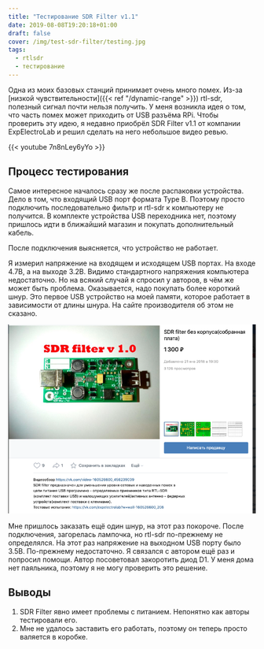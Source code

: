 ```yaml
---
title: "Тестирование SDR Filter v1.1"
date: 2019-08-08T19:20:18+01:00
draft: false
cover: /img/test-sdr-filter/testing.jpg
tags:
  - rtlsdr
  - тестирование
---
```


Одна из моих базовых станций принимает очень много помех. Из-за [низкой чувствительности]({{< ref "/dynamic-range" >}}) rtl-sdr, полезный сигнал почти нельзя получить. У меня возникла идея о том, что часть помех может приходить от USB разъёма RPi. Чтобы проверить эту идею, я недавно приобрёл SDR Filter v1.1 от компании ExpElectroLab и решил сделать на него небольшое видео ревью.

{{< youtube 7n8nLey6yYo >}}

## Процесс тестирования

Самое интересное началось сразу же после распаковки устройства. Дело в том, что входящий USB порт формата Type B. Поэтому просто подключить последовательно фильтр и rtl-sdr к компьютеру не получится. В комплекте устройства USB переходника нет, поэтому пришлось идти в ближайший магазин и покупать дополнительный кабель.

После подключения выясняется, что устройство не работает.

Я измерил напряжение на входящем и исходящем USB портах. На входе 4.7В, а на выходе 3.2В. Видимо стандартного напряжения компьютера недостаточно. Но на всякий случай я спросил у авторов, в чём же может быть проблема. Оказывается, надо покупать более короткий шнур. Это первое USB устройство на моей памяти, которое работает в зависимости от длины шнура. На сайте производителя об этом не сказано.

![](/img/test-sdr-filter/description.png)


Мне пришлось заказать ещё один шнур, на этот раз покороче. После подключения, загорелась лампочка, но rtl-sdr по-прежнему не определялся. На этот раз напряжение на выходном USB порту было 3.5В. По-прежнему недостаточно. Я связался с автором ещё раз и попросил помощи. Автор посоветовал закоротить диод D1. У меня дома нет паяльника, поэтому я не могу проверить это решение.

## Выводы

 1. SDR Filter явно имеет проблемы с питанием. Непонятно как авторы тестировали его.
 2. Мне не удалось заставить его работать, поэтому он теперь просто валяется в коробке.

